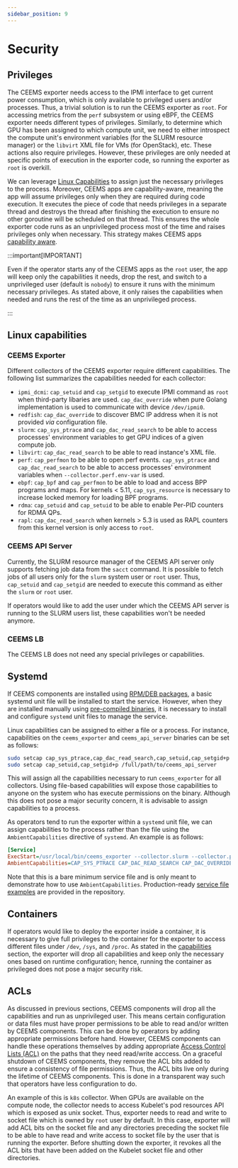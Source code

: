 ```yaml
---
sidebar_position: 9
---
```


# Security

## Privileges

The CEEMS exporter needs access to the IPMI interface to get current power consumption,
which is only available to privileged users and/or processes. Thus, a trivial solution
is to run the CEEMS exporter as `root`. For accessing metrics from the `perf` subsystem
or using eBPF, the CEEMS exporter needs different types of privileges. Similarly, to determine
which GPU has been assigned to which compute unit, we need to either introspect the compute
unit's environment variables (for the SLURM resource manager) or the `libvirt` XML file for
VMs (for OpenStack), etc. These actions also require privileges. However, these privileges
are only needed at specific points of execution in the exporter code, so running the
exporter as `root` is overkill.

We can leverage [Linux Capabilities](https://man7.org/linux/man-pages/man7/capabilities.7.html)
to assign just the necessary privileges to the process. Moreover, CEEMS apps are capability-aware,
meaning the app will assume privileges only when they are required during code execution. It
executes the piece of code that needs privileges in a separate thread and destroys the thread
after finishing the execution to ensure no other goroutine will be scheduled on that thread.
This ensures the whole exporter code runs as an unprivileged process most of the time and
raises privileges only when necessary. This strategy makes CEEMS apps
[capability aware](https://tbhaxor.com/understanding-linux-capabilities/).

:::important[IMPORTANT]

Even if the operator starts any of the CEEMS apps as the `root` user, the app will
keep only the capabilities it needs, drop the rest, and switch to a unprivileged user
(default is `nobody`)
to ensure it runs with the minimum necessary privileges. As stated above, it only
raises the capabilities when needed and runs the rest of the time as an unprivileged
process.

:::

## Linux capabilities

### CEEMS Exporter

Different collectors of the CEEMS exporter require different capabilities. The following
list summarizes the capabilities needed for each collector:

- `ipmi_dcmi`: `cap_setuid` and `cap_setgid` to execute IPMI command as `root` when third-party
libaries are used. `cap_dac_override` when pure Golang implementation is used to communicate
with device `/dev/ipmi0`.
- `redfish`: `cap_dac_override` to discover BMC IP address when it is not provided _via_ configuration
file.
- `slurm`: `cap_sys_ptrace` and `cap_dac_read_search` to be able to access processes'
environment variables to get GPU indices of a given compute job.
- `libvirt`: `cap_dac_read_search` to be able to read instance's XML file.
- `perf`: `cap_perfmon` to be able to open perf events. `cap_sys_ptrace` and `cap_dac_read_search`
to be able to access processes' environment variables when `--collector.perf.env-var` is
used.
- `ebpf`: `cap_bpf` and `cap_perfmon` to be able to load and access BPP programs and maps. For
kernels < 5.11, `cap_sys_resource` is necessary to increase locked memory for loading BPF
programs.
- `rdma`: `cap_setuid` and `cap_setuid` to be able to enable Per-PID counters for RDMA QPs.
- `rapl`: `cap_dac_read_search` when kernels > 5.3 is used as RAPL counters from this kernel
version is only access to `root`.

### CEEMS API Server

Currently, the SLURM resource manager of the CEEMS API server only supports fetching job data
from the `sacct` command. It is possible to fetch jobs of all users only for the `slurm` system
user or `root` user. Thus, `cap_setuid` and `cap_setgid` are needed to execute this command as
either the `slurm` or `root` user.

If operators would like to add the user under which the CEEMS API server is running to the SLURM
users list, these capabilities won't be needed anymore.

### CEEMS LB

The CEEMS LB does not need any special privileges or capabilities.

## Systemd

If CEEMS components are installed using [RPM/DEB packages](../installation/os-packages.md),
a basic systemd unit file will be installed to start the service. However, when they are
installed manually using [pre-compiled binaries](../installation/pre-compiled-binaries.md),
it is necessary to install and configure `systemd` unit files to manage the service.

Linux capabilities can be assigned to either a file or a process. For instance, capabilities
on the `ceems_exporter` and `ceems_api_server` binaries can be set as follows:

```bash
sudo setcap cap_sys_ptrace,cap_dac_read_search,cap_setuid,cap_setgid+p /full/path/to/ceems_exporter
sudo setcap cap_setuid,cap_setgid+p /full/path/to/ceems_api_server
```

This will assign all the capabilities necessary to run `ceems_exporter` for all collectors.
Using file-based capabilities will expose those capabilities to anyone on the system who has
execute permissions on the binary. Although this does not pose a major security concern, it
is advisable to assign capabilities to a process.

As operators tend to run the exporter within a `systemd` unit file, we can assign capabilities
to the process rather than the file using the `AmbientCapabilities` directive of `systemd`. An
example is as follows:

```ini
[Service]
ExecStart=/usr/local/bin/ceems_exporter --collector.slurm --collector.perf.hardware-events --collector.ebpf.io-metrics --collector.ipmi_dcmi --collector.ipmi_dcmi.force-native-mode
AmbientCapabilities=CAP_SYS_PTRACE CAP_DAC_READ_SEARCH CAP_DAC_OVERRIDE CAP_PERFMON CAP_BPF CAP_SYS_RESOURCE
```

Note that this is a bare minimum service file and is only meant to demonstrate how to use
`AmbientCapabilities`. Production-ready
[service file examples](https://github.com/@ceemsOrg@/@ceemsRepo@/tree/main/build/package)
are provided in the repository.

## Containers

If operators would like to deploy the exporter inside a container, it is necessary to give
full privileges to the container for the exporter to access different files under `/dev`,
`/sys`, and `/proc`. As stated in the [capabilities](#linux-capabilities) section, the
exporter will drop all capabilities and keep only the necessary ones based on runtime
configuration; hence, running the container as privileged does not pose a major security risk.

## ACLs

As discussed in previous sections, CEEMS components will drop all the capabilities and run
as unprivileged user. This means certain configuration or data files must have proper
permissions to be able to read and/or written by CEEMS components. This can be done
by operators by adding appropriate permissions before hand. However, CEEMS components can
handle these operations themselves by adding appropriate
[Access Control Lists (ACL)](https://man7.org/linux/man-pages/man5/acl.5.html) on the
paths that they need read/write acccess. On a graceful shutdown of CEEMS components, they
remove the ACL bits added to ensure a consistency of file permissions. Thus, the ACL bits
live only during the lifetime of CEEMS components. This is done in a transparent way such
that operators have less configuration to do.

An example of this is `k8s` collector. When GPUs are available on the compute node, the collector
needs to access Kubelet's pod resources API which is exposed as unix socket. Thus, exporter
needs to read and write to socket file which is owned by `root` user by default. In this case,
exporter will add ACL bits on the socket file and any directories preceding the socket file to
be able to have read and write access to socket file by the user that is running the exporter.
Before shutting down the exporter, it revokes all the ACL bits that have been added on the
Kubelet socket file and other directories.

